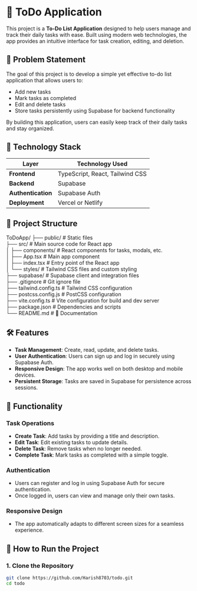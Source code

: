 # 📝 ToDo Application

This project is a **To-Do List Application** designed to help users manage and track their daily tasks with ease. Built using modern web technologies, the app provides an intuitive interface for task creation, editing, and deletion.

## 🚀 Problem Statement

The goal of this project is to develop a simple yet effective to-do list application that allows users to:

- Add new tasks
- Mark tasks as completed
- Edit and delete tasks
- Store tasks persistently using Supabase for backend functionality

By building this application, users can easily keep track of their daily tasks and stay organized.

## 🔧 Technology Stack

| Layer               | Technology Used    |
|---------------------|--------------------|
| **Frontend**         | TypeScript, React, Tailwind CSS |
| **Backend**          | Supabase           |
| **Authentication**   | Supabase Auth      |
| **Deployment**       | Vercel or Netlify |

## 📁 Project Structure

ToDoApp/
├── public/             # Static files  
├── src/                # Main source code for React app  
│   ├── components/     # React components for tasks, modals, etc.  
│   ├── App.tsx         # Main app component  
│   ├── index.tsx       # Entry point of the React app  
│   └── styles/         # Tailwind CSS files and custom styling  
├── supabase/           # Supabase client and integration files  
├── .gitignore          # Git ignore file  
├── tailwind.config.ts  # Tailwind CSS configuration  
├── postcss.config.js   # PostCSS configuration  
├── vite.config.ts      # Vite configuration for build and dev server  
├── package.json        # Dependencies and scripts  
└── README.md           # 📄 Documentation

## 🛠 Features

- **Task Management**: Create, read, update, and delete tasks.  
- **User Authentication**: Users can sign up and log in securely using Supabase Auth.  
- **Responsive Design**: The app works well on both desktop and mobile devices.  
- **Persistent Storage**: Tasks are saved in Supabase for persistence across sessions.

## 🤖 Functionality

### Task Operations

- **Create Task**: Add tasks by providing a title and description.  
- **Edit Task**: Edit existing tasks to update details.  
- **Delete Task**: Remove tasks when no longer needed.  
- **Complete Task**: Mark tasks as completed with a simple toggle.

### Authentication

- Users can register and log in using Supabase Auth for secure authentication.  
- Once logged in, users can view and manage only their own tasks.

### Responsive Design

- The app automatically adapts to different screen sizes for a seamless experience.

## 📝 How to Run the Project

### 1. Clone the Repository

```bash
git clone https://github.com/Harish8703/todo.git
cd todo
